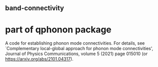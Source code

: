 ## band-connectivity
# part of qphonon package
A code for establishing phonon mode connectivities.
For details, see 
`Complementary local-global approach for phonon mode connectivities',
Journal of Physics Communications, volume 5 (2021) page 015010 (or https://arxiv.org/abs/2101.04317).


